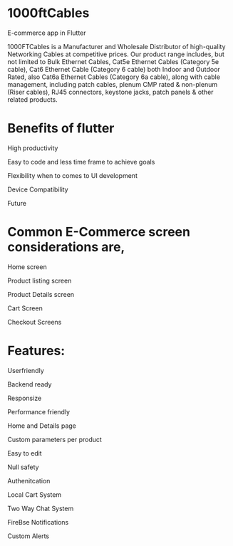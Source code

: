 # 1000ftCables
E-commerce app in Flutter

1000FTCables is a Manufacturer and Wholesale Distributor of high-quality Networking Cables at competitive prices. Our product range includes, but not limited to Bulk Ethernet Cables, Cat5e Ethernet Cables (Category 5e cable), Cat6 Ethernet Cable (Category 6 cable) both Indoor and Outdoor Rated, also Cat6a Ethernet Cables (Category 6a cable), along with cable management, including patch cables, plenum CMP rated & non-plenum (Riser cables), RJ45 connectors, keystone jacks, patch panels & other related products.


#  Benefits of flutter
High productivity

Easy to code and less time frame to achieve goals

Flexibility when to comes to UI development

Device Compatibility

Future

# Common E-Commerce screen considerations are,
Home screen

Product listing screen

Product Details screen

Cart Screen

Checkout Screens

# Features:

Userfriendly

Backend ready

Responsize

Performance friendly

Home and Details page

Custom parameters per product

Easy to edit

Null safety

Authenitcation

Local Cart System

Two Way Chat System

FireBse Notifications

Custom Alerts
